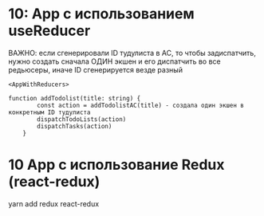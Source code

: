 # 10: App c использованием useReducer

ВАЖНО:
если сгенерировали ID тудулиста в AC, то чтобы задиспатчить, нужно создать сначала ОДИН экшен и его диспатчить во все редьюсеры, иначе ID сгенерируется везде разный

```
<AppWithReducers>

function addTodolist(title: string) {
        const action = addTodolistAC(title) - создала один экшен в конкретным ID тудулиста
        dispatchTodoLists(action)
        dispatchTasks(action)
    }
```

# 10 App с использование Redux (react-redux)

yarn add redux react-redux


